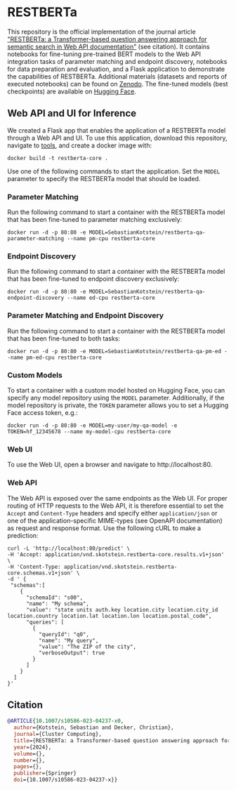 # RESTBERTa
This repository is the official implementation of the journal article ["RESTBERTa: a Transformer-based question answering approach for semantic search in Web API documentation"](https://link.springer.com/article/10.1007/s10586-023-04237-x) (see citation). It contains notebooks for fine-tuning pre-trained BERT models to the Web API integration tasks of parameter matching and endpoint discovery, notebooks for data preparation and evaluation, and a Flask application to demonstrate the capabilities of RESTBERTa.
Additional materials (datasets and reports of executed notebooks) can be found on [Zenodo](https://zenodo.org/records/10118349). The fine-tuned models (best checkpoints) are available on [Hugging Face](https://huggingface.co/SebastianKotstein).

## Web API and UI for Inference
We created a Flask app that enables the application of a RESTBERTa model through a Web API and UI.
To use this application, download this repository, navigate to [tools](https://github.com/SebastianKotstein/RESTBERTa/tree/master/tools), and create a docker image with:
```
docker build -t restberta-core .
```
Use one of the following commands to start the application. Set the ```MODEL``` parameter to specify the RESTBERTa model that should be loaded.

### Parameter Matching
Run the following command to start a container with the RESTBERTa model that has been fine-tuned to parameter matching exclusively:
```
docker run -d -p 80:80 -e MODEL=SebastianKotstein/restberta-qa-parameter-matching --name pm-cpu restberta-core
```
### Endpoint Discovery
Run the following command to start a container with the RESTBERTa model that has been fine-tuned to endpoint discovery exclusively:
```
docker run -d -p 80:80 -e MODEL=SebastianKotstein/restberta-qa-endpoint-discovery --name ed-cpu restberta-core
```
### Parameter Matching and Endpoint Discovery
Run the following command to start a container with the RESTBERTa model that has been fine-tuned to both tasks:
```
docker run -d -p 80:80 -e MODEL=SebastianKotstein/restberta-qa-pm-ed --name pm-ed-cpu restberta-core
```
### Custom Models
To start a container with a custom model hosted on Hugging Face, you can specify any model repository using the ```MODEL``` parameter. Additionally, if the model repository is private, the ```TOKEN``` parameter allows you to set a Hugging Face access token, e.g.:
```
docker run -d -p 80:80 -e MODEL=my-user/my-qa-model -e TOKEN=hf_12345678 --name my-model-cpu restberta-core
```
### Web UI
To use the Web UI, open a browser and navigate to http://localhost:80.

### Web API
The Web API is exposed over the same endpoints as the Web UI. For proper routing of HTTP requests to the Web API, it is therefore essential to set the ```Accept``` and ```Content-Type``` headers and
specify either ```application/json``` or one of the application-specific MIME-types (see OpenAPI documentation) as request and response format.
Use the following cURL to make a prediction:
```
curl -L 'http://localhost:80/predict' \
-H 'Accept: application/vnd.skotstein.restberta-core.results.v1+json' \
-H 'Content-Type: application/vnd.skotstein.restberta-core.schemas.v1+json' \
-d ' {
 "schemas":[
    {
      "schemaId": "s00",
      "name": "My schema",
      "value": "state units auth.key location.city location.city_id location.country location.lat location.lon location.postal_code",
      "queries": [
        {
          "queryId": "q0",
          "name": "My query",
          "value": "The ZIP of the city",
          "verboseOutput": true
        }
      ]
    }
  ]
}'
```

## Citation
```bibtex
@ARTICLE{10.1007/s10586-023-04237-x0,
  author={Kotstein, Sebastian and Decker, Christian},
  journal={Cluster Computing}, 
  title={RESTBERTa: a Transformer-based question answering approach for semantic search in Web API documentation}, 
  year={2024},
  volume={},
  number={},
  pages={},
  publisher={Springer}
  doi={10.1007/s10586-023-04237-x}}
```
